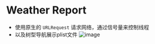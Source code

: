 # Weather Report

* 使用原生的 `URLRequest` 请求网络，通过信号量来控制线程
* 以及树型导航展示plist文件
![image](https://github.com/fuyuoo/Weather-Report/blob/master/product-git.gif.gif )


